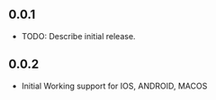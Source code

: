 ## 0.0.1

* TODO: Describe initial release.

## 0.0.2

* Initial Working support for IOS, ANDROID, MACOS
